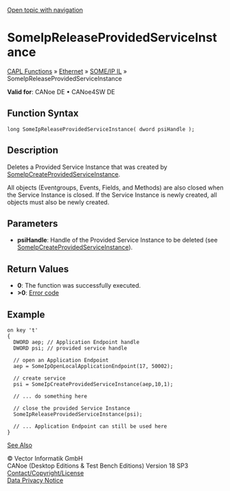 [Open topic with navigation](../../../../../../CANoeDEFamily.htm#Topics/CAPLFunctions/IP/SOMEIPIL/Functions/CAPLfunctionSomeIpReleaseProvidedServiceInstance.md)

# SomeIpReleaseProvidedServiceInstance

[CAPL Functions](../../../CAPLfunctions.md) » [Ethernet](../../CAPLEthernetStartPage.md) » [SOME/IP IL](../CAPLfunctionsSomeIPILOverview.md) » SomeIpReleaseProvidedServiceInstance

**Valid for**: CANoe DE • CANoe4SW DE

## Function Syntax

```plaintext
long SomeIpReleaseProvidedServiceInstance( dword psiHandle );
```

## Description

Deletes a Provided Service Instance that was created by [SomeIpCreateProvidedServiceInstance](CAPLfunctionSomeIpCreateProvidedServiceInstance.md).

All objects (Eventgroups, Events, Fields, and Methods) are also closed when the Service Instance is closed. If the Service Instance is newly created, all objects must also be newly created.

## Parameters

- **psiHandle**: Handle of the Provided Service Instance to be deleted (see [SomeIpCreateProvidedServiceInstance](CAPLfunctionSomeIpCreateProvidedServiceInstance.md)).

## Return Values

- **0**: The function was successfully executed.
- **>0**: [Error code](../../CAPLfunctionsSOMEIPILErrorCodes.md)

## Example

```plaintext
on key 't'
{
  DWORD aep; // Application Endpoint handle
  DWORD psi; // provided service handle

  // open an Application Endpoint
  aep = SomeIpOpenLocalApplicationEndpoint(17, 50002);

  // create service
  psi = SomeIpCreateProvidedServiceInstance(aep,10,1);

  // ... do something here

  // close the provided Service Instance
  SomeIpReleaseProvidedServiceInstance(psi);

  // ... Application Endpoint can still be used here
}
```

[See Also](javascript:void(0);)

© Vector Informatik GmbH  
CANoe (Desktop Editions & Test Bench Editions) Version 18 SP3  
[Contact/Copyright/License](../../../../Shared/ContactCopyrightLicense.md)  
[Data Privacy Notice](https://www.vector.com/int/en/company/get-info/privacy-policy/)
